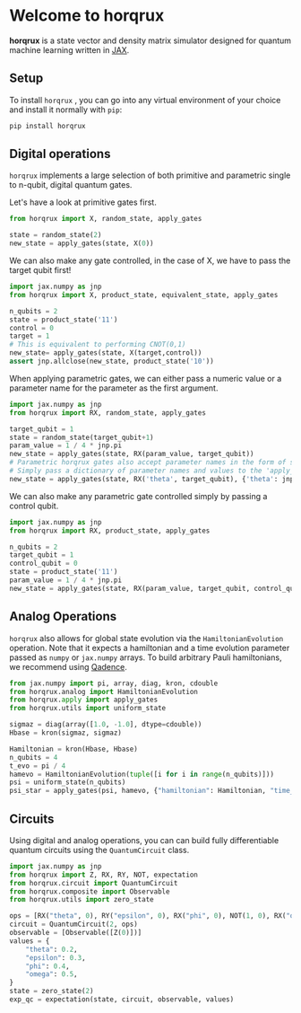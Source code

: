 # Welcome to horqrux

**horqrux** is a state vector and density matrix simulator designed for quantum machine learning written in [JAX](https://jax.readthedocs.io/).

## Setup

To install `horqrux` , you can go into any virtual environment of your
choice and install it normally with `pip`:

```bash
pip install horqrux
```

## Digital operations

`horqrux` implements a large selection of both primitive and parametric single to n-qubit, digital quantum gates.

Let's have a look at primitive gates first.

```python exec="on" source="material-block"
from horqrux import X, random_state, apply_gates

state = random_state(2)
new_state = apply_gates(state, X(0))
```

We can also make any gate controlled, in the case of X, we have to pass the target qubit first!

```python exec="on" source="material-block"
import jax.numpy as jnp
from horqrux import X, product_state, equivalent_state, apply_gates

n_qubits = 2
state = product_state('11')
control = 0
target = 1
# This is equivalent to performing CNOT(0,1)
new_state= apply_gates(state, X(target,control))
assert jnp.allclose(new_state, product_state('10'))
```

When applying parametric gates, we can either pass a numeric value or a parameter name for the parameter as the first argument.

```python exec="on" source="material-block"
import jax.numpy as jnp
from horqrux import RX, random_state, apply_gates

target_qubit = 1
state = random_state(target_qubit+1)
param_value = 1 / 4 * jnp.pi
new_state = apply_gates(state, RX(param_value, target_qubit))
# Parametric horqrux gates also accept parameter names in the form of strings.
# Simply pass a dictionary of parameter names and values to the 'apply_gates' function
new_state = apply_gates(state, RX('theta', target_qubit), {'theta': jnp.pi})
```

We can also make any parametric gate controlled simply by passing a control qubit.

```python exec="on" source="material-block"
import jax.numpy as jnp
from horqrux import RX, product_state, apply_gates

n_qubits = 2
target_qubit = 1
control_qubit = 0
state = product_state('11')
param_value = 1 / 4 * jnp.pi
new_state = apply_gates(state, RX(param_value, target_qubit, control_qubit))
```

## Analog Operations

`horqrux` also allows for global state evolution via the `HamiltonianEvolution` operation.
Note that it expects a hamiltonian and a time evolution parameter passed as `numpy` or `jax.numpy` arrays. To build arbitrary Pauli hamiltonians, we recommend using [Qadence](https://github.com/pasqal-io/qadence/blob/main/examples/backends/low_level/horqrux_analog.py).

```python exec="on" source="material-block"
from jax.numpy import pi, array, diag, kron, cdouble
from horqrux.analog import HamiltonianEvolution
from horqrux.apply import apply_gates
from horqrux.utils import uniform_state

sigmaz = diag(array([1.0, -1.0], dtype=cdouble))
Hbase = kron(sigmaz, sigmaz)

Hamiltonian = kron(Hbase, Hbase)
n_qubits = 4
t_evo = pi / 4
hamevo = HamiltonianEvolution(tuple([i for i in range(n_qubits)]))
psi = uniform_state(n_qubits)
psi_star = apply_gates(psi, hamevo, {"hamiltonian": Hamiltonian, "time_evolution": t_evo})
```

## Circuits

Using digital and analog operations, you can can build fully differentiable quantum circuits using the `QuantumCircuit` class.

```python exec="on" source="material-block" html="1"
import jax.numpy as jnp
from horqrux import Z, RX, RY, NOT, expectation
from horqrux.circuit import QuantumCircuit
from horqrux.composite import Observable
from horqrux.utils import zero_state

ops = [RX("theta", 0), RY("epsilon", 0), RX("phi", 0), NOT(1, 0), RX("omega", 0, 1)]
circuit = QuantumCircuit(2, ops)
observable = [Observable([Z(0)])]
values = {
    "theta": 0.2,
    "epsilon": 0.3,
    "phi": 0.4,
    "omega": 0.5,
}
state = zero_state(2)
exp_qc = expectation(state, circuit, observable, values)
```
